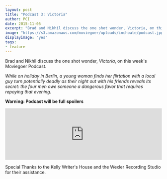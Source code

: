 ```yaml
---
layout: post
title: "Podcast 3: Victoria"
author: PCI
date: 2015-11-05
excerpt: "Brad and Nikhil discuss the one shot wonder, Victoria, on this week's Moviegoer Podcast. "
image: "https://s3.amazonaws.com/moviegoer/uploads/inchoate/podcast.jpg"
displayimage: "yes"
tags: 
- feature
---
```


Brad and Nikhil discuss the one shot wonder, *Victoria*, on this week's Moviegoer Podcast. 

*While on holiday in Berlin, a young woman finds her flirtation with a local guy turn potentially deadly as their night out with his friends reveals its secret: the four men owe someone a dangerous favor that requires repaying that evening.*

**Warning: Podcast will be full spoilers**

<iframe width="100%" height="166" scrolling="no" frameborder="no" src="https://w.soundcloud.com/player/?url=https%3A//api.soundcloud.com/tracks/236682508&amp;color=ff5500&amp;auto_play=false&amp;hide_related=false&amp;show_comments=true&amp;show_user=true&amp;show_reposts=false"></iframe>

Special Thanks to the Kelly Writer's House and the Wexler Recording Studio for their assistance.
